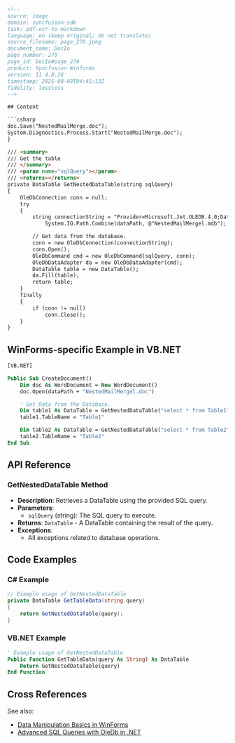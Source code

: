 ```html
<!-- 
source: image
domain: syncfusion-sdk
task: pdf-ocr-to-markdown
language: en (keep original; do not translate)
source_filename: page_270.jpeg
document_name: DocIo
page_number: 270
page_id: DocIo#page_270
product: Syncfusion Winforms
version: 11.4.0.26
timestamp: 2025-08-09T04:45:13Z
fidelity: lossless
-->

## Content

```csharp
doc.Save("NestedMailMerge.doc");
System.Diagnostics.Process.Start("NestedMailMerge.doc");
}

/// <summary>
/// Get the table
/// </summary>
/// <param name="sqlQuery"></param>
/// <returns></returns>
private DataTable GetNestedDataTable(string sqlQuery)
{
    OleDbConnection conn = null;
    try
    {
        string connectionString = "Provider=Microsoft.Jet.OLEDB.4.0;Data Source=" +
            System.IO.Path.Combine(dataPath, @"NestedMailMergel.mdb");

        // Get data from the database.
        conn = new OleDbConnection(connectionString);
        conn.Open();
        OleDbCommand cmd = new OleDbCommand(sqlQuery, conn);
        OleDbDataAdapter da = new OleDbDataAdapter(cmd);
        DataTable table = new DataTable();
        da.Fill(table);
        return table;
    }
    finally
    {
        if (conn != null)
            conn.Close();
    }
}
```


## WinForms-specific Example in VB.NET

```vb
[VB.NET]

Public Sub CreateDocument()
    Dim doc As WordDocument = New WordDocument()
    doc.Open(dataPath + "NestedMailMergel.doc")

    ' Get Data from the Database.
    Dim table1 As DataTable = GetNestedDataTable("select * from Table1")
    table1.TableName = "Table1"

    Dim table2 As DataTable = GetNestedDataTable("select * from Table2")
    table2.TableName = "Table2"
End Sub
```

## API Reference

### GetNestedDataTable Method

- **Description**: Retrieves a DataTable using the provided SQL query.
- **Parameters**:
    - `sqlQuery` (string): The SQL query to execute.
- **Returns**: `DataTable` - A DataTable containing the result of the query.
- **Exceptions**:
    - All exceptions related to database operations.

## Code Examples

### C# Example

```csharp
// Example usage of GetNestedDataTable
private DataTable GetTableData(string query)
{
    return GetNestedDataTable(query);
}
```

### VB.NET Example

```vb
' Example usage of GetNestedDataTable
Public Function GetTableData(query As String) As DataTable
    Return GetNestedDataTable(query)
End Function
```

## Cross References

See also:  
- [Data Manipulation Basics in WinForms](#)
- [Advanced SQL Queries with OleDb in .NET](#)

<!-- tags: [Syncfusion Windows Forms, Data Manipulation, OleDb, Database Connectivity, .NET] keywords: [GetNestedDataTable, DataTable, OleDbConnection, OleDbCommand, OleDbDataAdapter, WordDocument, NestedMailMerge, Data Source, SQL Query, VB.NET, C#] -->
```